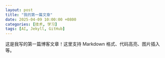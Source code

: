 ```yaml
---
layout: post
title: "我的第一篇文章"
date: 2025-04-09 10:00:00 +0800
categories: [技术, 学习]
tags: [AI, Jekyll, GitHub]
---
```


这是我写的第一篇博客文章！这里支持 Markdown 格式、代码高亮、图片插入等。

